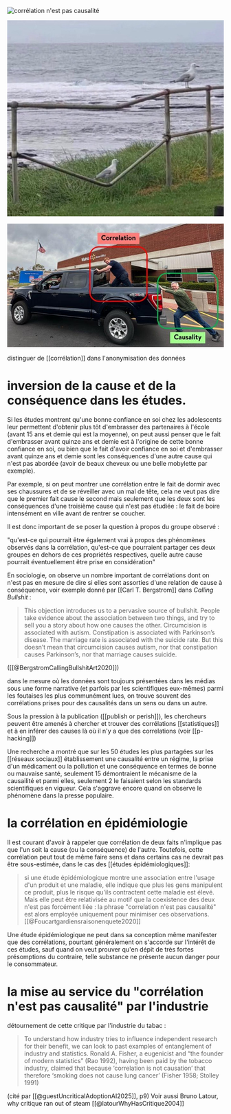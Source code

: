 ![corrélation n'est pas causalité](correlation_causalité.png)

![](images/correlation_cause.jpg)

![](images/correlation_cause2.jpg)

distinguer de [[corrélation]] dans l'anonymisation des données

# inversion de la cause et de la conséquence dans les études. 

Si les études montrent qu'une bonne confiance en soi chez les adolescents leur permettent d'obtenir plus tôt d'embrasser des partenaires à l'école (avant 15 ans et demie qui est la moyenne), on peut aussi penser que le fait d'embrasser avant quinze ans et demie est à l'origine de cette bonne confiance en soi, ou bien que le fait d'avoir confiance en soi et d'embrasser avant quinze ans et demie sont les conséquences d'une autre cause qui n'est pas abordée (avoir de beaux cheveux ou une belle mobylette par exemple). 

Par exemple, si on peut montrer une corrélation entre le fait de dormir avec ses chaussures et de se réveiller avec un mal de tête, cela ne veut pas dire que le premier fait cause le second mais seulement que les deux sont les conséquences d'une troisième cause qui n'est pas étudiée : le fait de boire intensément en ville avant de rentrer se coucher. 

Il est donc important de se poser la question à propos du groupe observé : 

"qu'est-ce qui pourrait être également vrai à propos des phénomènes observés dans la corrélation, qu'est-ce que pourraient partager ces deux groupes en dehors de ces propriétés respectives, quelle autre cause pourrait éventuellement être prise en considération"

En sociologie, on observe un nombre important de corrélations dont on n'est pas en mesure de dire si elles sont assorties d'une relation de cause à conséquence, voir exemple donné par [[Carl T. Bergstrom]] dans *Calling Bullshit* : 

>This objection introduces us to a pervasive source of bullshit. People take evidence about the association between two things, and try to sell you a story about how one causes the other. Circumcision is associated with autism. Constipation is associated with Parkinson’s disease. The marriage rate is associated with the suicide rate. But this doesn’t mean that circumcision causes autism, nor that constipation causes Parkinson’s, nor that marriage causes suicide. 

([[@BergstromCallingBullshitArt2020]])

dans le mesure où les données sont toujours présentées dans les médias sous une forme narrative (et parfois par les scientifiques eux-mêmes) parmi les foutaises les plus communément lues, on trouve souvent des corrélations prises pour des causalités dans un sens ou dans un autre. 

Sous la pression à la publication ([[publish or perish]]), les chercheurs peuvent être amenés à chercher et trouver des corrélations [[statistiques]] et à en inférer des causes là où il n'y a que des correlations (voir [[p-hacking]])

Une recherche a montré que sur les 50 études les plus partagées sur les [[réseaux sociaux]] établissement une causalité entre un régime, la prise d'un médicament ou la pollution et une conséquence en termes de bonne ou mauvaise santé, seulement 15 démontraient le mécanisme de la causailité et parmi elles, seulement 2 le faisaient selon les standards scientifiques en vigueur. Cela s'aggrave encore quand on observe le phénomène dans la presse populaire. 

# la corrélation en épidémiologie

Il est courant d'avoir à rappeler que corrélation de deux faits n'implique pas que l'un soit la cause (ou la conséquence) de l'autre. Toutefois, cette corrélation peut tout de même faire sens et dans certains cas ne devrait pas être sous-estimée, dans le cas des [[études épidémiologiques]]:

> si une étude épidémiologique montre une association entre l'usage d'un produit et une maladie, elle indique que plus les gens manipulent ce produit, plus le risque qu'ils contractent cette maladie est élevé. Mais elle peut être relativisée au motif que la coexistence des deux n'est pas forcément liée : la phrase "correlation n'est pas causalité" est alors employée uniquement pour minimiser ces observations. [[@Foucartgardiensraisonenquete2020]]

Une étude épidémiologique ne peut dans sa conception même manifester que des corrélations, pourtant généralement on s'accorde sur l'intérêt de ces études, sauf quand on veut prouver qu'en dépit de très fortes présomptions du contraire, telle substance ne présente aucun danger pour le consommateur. 


# la mise au service du "corrélation n'est pas causalité" par l'industrie

détournement de cette critique par l'industrie du tabac : 

> To understand how industry tries to influence independent research for their benefit, we can look  to past examples of entanglement of industry and statistics. Ronald A. Fisher, a eugenicist and “the  founder of modern statistics” (Rao 1992), having been paid by the tobacco industry, claimed that because ‘correlation is not causation’ that therefore ‘smoking does not cause lung cancer’ (Fisher 1958;  Stolley 1991)

(cité par [[@guestUncriticalAdoptionAI2025]], p9)
Voir aussi Bruno Latour, why critique ran out of steam [[@latourWhyHasCritique2004]]

